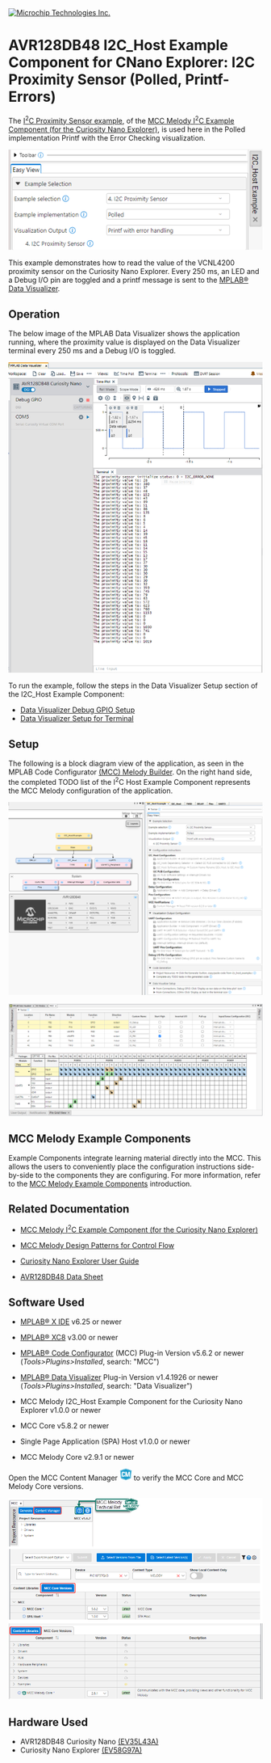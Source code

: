 <!-- MPAE-19443 Please do not change this logo with link -->

<a target="_blank" href="https://www.microchip.com/" id="top-of-page">
   <picture>
      <source media="(prefers-color-scheme: light)" srcset="images/mchp_logo_light.png" width="350">
      <source media="(prefers-color-scheme: dark)" srcset="images/mchp_logo_dark.png" width="350">
      <img alt="Microchip Technologies Inc." src="https://www.microchip.com/content/experience-fragments/mchp/en_us/site/header/master/_jcr_content/root/responsivegrid/header/logo.coreimg.100.300.png/1605828081463/microchip.png">
   </picture>
</a>

# AVR128DB48 I2C_Host Example Component for CNano Explorer: I2C Proximity Sensor (Polled, Printf-Errors)

The [I<sup>2</sup>C Proximity Sensor example](https://onlinedocs.microchip.com/v2/keyword-lookup?keyword=I2C.HOST.EX.RUNNING.I2C.HOST.PROXIMITY.SENSOR&version=latest&redirect=true "I<sup>2</sup> Proximity Sensor example"
), of the [MCC Melody I<sup>2</sup>C Example Component (for the Curiosity Nano Explorer)](https://onlinedocs.microchip.com/v2/keyword-lookup?keyword=I2C.HOST.EXAMPLE.COMPONENT&version=latest&redirect=true "MCC Melody I<sup>2</sup>C Example Component for the Curiosity Nano Explorer"
), is used here in the Polled implementation Printf with the Error Checking visualization. 

![alt text](images/avr128db48-i2c-proximity-sensor-polled-PrintfErr_intro.png)

This example demonstrates how to read the value of the VCNL4200 proximity sensor on the Curiosity Nano Explorer. Every 250 ms, an LED and a Debug I/O pin are toggled and a printf message is sent to the  [MPLAB® Data Visualizer](https://www.microchip.com/en-us/tools-resources/debug/mplab-data-visualizer "MPLAB® Data Visualizer").  

## Operation

The below image of the MPLAB Data Visualizer shows the application running, where the proximity value is displayed on the Data Visualizer terminal every 250 ms and a Debug I/O is toggled.

![alt text](images\avr128db48-i2c-proximity-sensor-polled-printfErrors_avrDB.png)

To run the example, follow the steps in the Data Visualizer Setup section of the I2C_Host Example Component: 

- [Data Visualizer Debug GPIO Setup](https://onlinedocs.microchip.com/v2/keyword-lookup?keyword=I2C.HOST.EX.DV.DEBUG.IO&version=latest&redirect=true)
- [Data Visualizer Setup for Terminal](https://onlinedocs.microchip.com/v2/keyword-lookup?keyword=I2C.HOST.EX.DV.TERMINAL&version=latest&redirect=true) 

## Setup
The following is a block diagram view of the application, as seen in the MPLAB Code Configurator [(MCC) Melody Builder](https://onlinedocs.microchip.com/v2/keyword-lookup?keyword=MCC.MELODY.BUILDER&version=latest&redirect=true "MCC Melody Builder"). On the right hand side, the completed TODO list of the I<sup>2</sup>C Host Example Component represents the MCC Melody configuration of the application.

![alt text](images\avr128db48-i2c-proximity-sensor-polled-printfErrors_avrDB_configuration.png)

![alt text](images\avr128db48-i2c-proximity-sensor-polled-printfErrors_avrDB_configuration_pins.png)


## MCC Melody Example Components
Example Components integrate learning material directly into the MCC. This allows the users to conveniently place the configuration instructions side-by-side to the components they are configuring. For more information, refer to the [MCC Melody Example Components](https://onlinedocs.microchip.com/v2/keyword-lookup?keyword=MCC.MELODY.EXAMPLES&version=latest&redirect=true) introduction. 


## Related Documentation

- [MCC Melody I<sup>2</sup>C Example Component (for the Curiosity Nano Explorer)](https://onlinedocs.microchip.com/v2/keyword-lookup?keyword=I2C.HOST.EXAMPLE.COMPONENT&version=latest&redirect=true "MCC Melody I<sup>2</sup>C Example Component for the Curiosity Nano Explorer")
- [MCC Melody Design Patterns for Control Flow](https://onlinedocs.microchip.com/g/GUID-7CE1AEE9-2487-4E7B-B26B-93A577BA154E "MCC Melody Design Patterns for Control Flow")

- [Curiosity Nano Explorer User Guide](https://ww1.microchip.com/downloads/aemDocuments/documents/MCU08/ProductDocuments/UserGuides/CNANO-Explorer-UserGuide-DS50003716.pdf "Curiosity Nano Explorer Users Guide")

- [AVR128DB48 Data Sheet](https://ww1.microchip.com/downloads/en/DeviceDoc/AVR128DB28-32-48-64-DataSheet-DS40002247A.pdf "AVR128DB48 Data Sheet")

## Software Used
- [MPLAB® X IDE](https://www.microchip.com/en-us/development-tools-tools-and-software/mplab-x-ide) v6.25 or newer 
- [MPLAB® XC8](https://www.microchip.com/en-us/tools-resources/develop/mplab-xc-compilers/xc8) v3.00 or newer

- [MPLAB® Code Configurator](https://www.microchip.com/en-us/tools-resources/configure/mplab-code-configurator) (MCC) Plug-in Version v5.6.2 or newer (*Tools>Plugins>Installed*, search: "MCC")
- [MPLAB® Data Visualizer](https://www.microchip.com/en-us/tools-resources/debug/mplab-data-visualizer) Plug-in Version v1.4.1926 or newer (*Tools>Plugins>Installed*, search: "Data Visualizer")
- MCC Melody I2C_Host Example Component for the Curiosity Nano Explorer v1.0.0 or newer
- MCC Core v5.8.2 or newer 
- Single Page Application (SPA) Host v1.0.0 or newer
- MCC Melody Core v2.9.1 or newer

Open the MCC Content Manager ![CM_icon](images/Icon-MPLAB-CM24.png) to verify the MCC Core and MCC Melody Core versions. 

![alt text](images/MCC_Core_ContentLibrary_Versions_SPA.png) 

## Hardware Used
- AVR128DB48 Curiosity Nano [(EV35L43A)](https://www.microchip.com/en-us/development-tool/EV35L43A)
- Curiosity Nano Explorer [(EV58G97A)](https://www.microchip.com/en-us/development-tool/EV58G97A)

